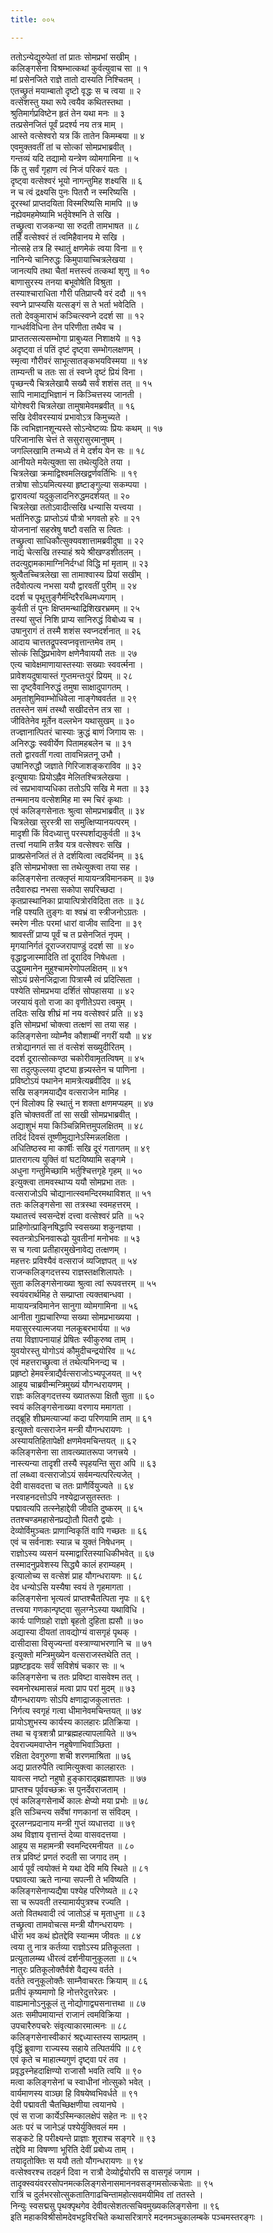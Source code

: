 ```yaml
---
title: ००५

---
```

ततोऽन्येद्युरुपेतां तां प्रातः सोमप्रभां सखीम् ।  
कलिङ्गसेना विश्रम्भात्कथां कुर्वत्युवाच सा ॥ १  
मां प्रसेनजिते राज्ञे तातो दास्यति निश्चितम् ।  
एतच्छ्रुतं मयाम्बातो दृष्टो वृद्धः स च त्वया ॥ २  
वत्सेशस्तु यथा रूपे त्वयैव कथितस्तथा ।  
श्रुतिमार्गप्रविष्टेन हृतं तेन यथा मनः ॥ ३  
तत्प्रसेनजितं पूर्वं प्रदर्श्य नय तत्र माम् ।  
आस्ते वत्सेश्वरो यत्र किं तातेन किमम्बया ॥ ४  
एवमुक्तवतीं तां च सोत्कां सोमप्रभाब्रवीत् ।  
गन्तव्यं यदि तद्यामो यन्त्रेण व्योमगामिना ॥ ५  
किं तु सर्वं गृहाण त्वं निजं परिकरं यतः ।  
दृष्ट्वा वत्सेश्वरं भूयो नागन्तुमिह शक्ष्यसि ॥ ६  
न च त्वं द्रक्ष्यसि पुनः पितरौ न स्मरिष्यसि ।  
दूरस्थां प्राप्तदयिता विस्मरिष्यसि मामपि ॥ ७  
नह्येवमहमेष्यामि भर्तृवेश्मनि ते सखि ।  
तच्छ्रुत्वा राजकन्या सा रुदती तामभाषत ॥ ८  
तर्हि वत्सेश्वरं तं त्वमिहैवानय मे सखि ।  
नोत्सहे तत्र हि स्थातुं क्षणमेकं त्वया विना ॥ ९  
नानिन्ये चानिरुद्धः किमुपायाच्चित्रलेखया ।  
जानत्यपि तथा चैतां मत्तस्त्वं तत्कथां शृणु ॥ १०  
बाणासुरस्य तनया बभूवोषेति विश्रुता ।  
तस्याश्चाराधिता गौरी पतिप्राप्त्यै वरं ददौ ॥ ११  
स्वप्ने प्राप्स्यसि यत्सङ्गं स ते भर्ता भवेदिति ।  
ततो देवकुमाराभं कञ्चित्स्वप्ने ददर्श सा ॥ १२  
गान्धर्वविधिना तेन परिणीता तथैव च ।  
प्राप्ततत्सत्यसम्भोगा प्राबुध्यत निशाक्षये ॥ १३  
अदृष्ट्वा तं पतिं दृष्टं दृष्ट्वा सम्भोगलक्षणम् ।  
स्मृत्वा गौरीवरं साभूत्सातङ्कभयविस्मया ॥ १४  
ताम्यन्ती च ततः सा तं स्वप्ने दृष्टं प्रियं विना ।  
पृच्छन्त्यै चित्रलेखायै सख्यै सर्वं शशंस तत् ॥ १५  
सापि नामाद्यभिज्ञानं न किञ्चित्तस्य जानती ।  
योगेश्वरी चित्रलेखा तामुषामेवमब्रवीत् ॥ १६  
सखि देवीवरस्यायं प्रभावोऽत्र किमुच्यते ।  
किं त्वभिज्ञानशून्यस्ते सोऽन्वेष्टव्यः प्रियः कथम् ॥ १७  
परिजानासि चेत्तं ते ससुरासुरमानुषम् ।  
जगल्लिखामि तन्मध्ये तं मे दर्शय येन सः ॥ १८  
आनीयते मयेत्युक्ता सा तथेत्युदिते तया ।  
चित्रलेखा क्रमाद्विश्वमलिखद्वर्णवर्तिभिः ॥ १९  
तत्रोषा सोऽयमित्यस्या हृष्टाङ्गुल्या सकम्पया ।  
द्वारावत्यां यदुकुलादनिरुद्धमदर्शयत् ॥ २०  
चित्रलेखा ततोऽवादीत्सखि धन्यासि यत्त्वया ।  
भर्तानिरुद्धः प्राप्तोऽयं पौत्रो भगवतो हरेः ॥ २१  
योजनानां सहस्रेषु षष्टौ वसति स त्वितः ।  
तच्छ्रुत्वा साधिकौत्सुक्यवशात्तामब्रवीदुषा ॥ २२  
नाद्य चेत्सखि तस्याहं श्रये श्रीखण्डशीतलम् ।  
तदत्युद्दामकामाग्निनिर्दग्धां विद्धि मां मृताम् ॥ २३  
श्रुत्वैतच्चित्रलेखा सा तामाश्वास्य प्रियां सखीम् ।  
तदैवोत्पत्य नभसा ययौ द्वारवतीं पुरीम् ॥ २४  
ददर्श च पृथूत्तुङ्गैर्मन्दिरैरब्धिमध्यगाम् ।  
कुर्वती तं पुनः क्षिप्तमन्थाद्रिशिखरभ्रमम् ॥ २५  
तस्यां सुप्तं निशि प्राप्य सानिरुद्धं विबोध्य च ।  
उषानुरागं तं तस्मै शशंस स्वप्नदर्शनात् ॥ २६  
आदाय चात्ततद्रूपस्वप्नवृत्तान्तमेव तम् ।  
सोत्कं सिद्धिप्रभावेण क्षणेनैवाययौ ततः ॥ २७  
एत्य चावेक्षमाणायास्तस्याः सख्याः स्ववर्त्मना ।  
प्रावेशयदुषायास्तं गुप्तमन्तःपुरं प्रियम् ॥ २८  
सा दृष्ट्वैवानिरुद्धं तमुषा साक्षादुपागतम् ।  
अमृतांशुमिवाम्भोधिवेला नाङ्गेष्ववर्तत ॥ २९  
ततस्तेन समं तस्थौ सखीदत्तेन तत्र सा ।  
जीवितेनेव मूर्तेन वल्लभेन यथासुखम् ॥ ३०  
तज्ज्ञानात्पितरं चास्याः क्रुद्धं बाणं जिगाय सः ।  
अनिरुद्धः स्ववीर्येण पितामहबलेन च ॥ ३१  
ततो द्वारवतीं गत्वा तावभिन्नतनू उभौ ।  
उषानिरुद्धौ जज्ञाते गिरिजाशङ्कराविव ॥ ३२  
इत्युषायाः प्रियोऽह्नैव मेलितश्चित्रलेखया ।  
त्वं सप्रभावाप्यधिका ततोऽपि सखि मे मता ॥ ३३  
तन्ममानय वत्सेशमिह मा स्म चिरं कृथाः ।  
एवं कलिङ्गसेनातः श्रुत्वा सोमप्रभाब्रवीत् ॥ ३४  
चित्रलेखा सुरस्त्री सा समुत्क्षिप्यानयत्परम् ।  
मादृशी किं विदध्यात्तु परस्पर्शाद्यकुर्वती ॥ ३५  
तत्त्वां नयामि तत्रैव यत्र वत्सेश्वरः सखि ।  
प्राक्प्रसेनजितं तं ते दर्शयित्वा त्वदर्थिनम् ॥ ३६  
इति सोमप्रभोक्ता सा तथेत्युक्त्वा तया सह ।  
कलिङ्गसेना तत्क्लृप्तं मायायन्त्रविमानकम् ॥ ३७  
तदैवारुह्य नभसा सकोपा सपरिच्छदा ।  
कृतप्रास्थानिका प्रायात्पित्रोरविदिता ततः ॥ ३८  
नहि पश्यति तुङ्गः वा श्वभ्रं वा स्त्रीजनोऽग्रतः ।  
स्मरेण नीतः परमां धारां वाजीव सादिना ॥ ३९  
श्रावस्तीं प्राप्य पूर्वं च त प्रसेनजितं नृपम् ।  
मृगयानिर्गतं दूराज्जरापाण्डुं ददर्श सा ॥ ४०  
वृद्धाद्व्रजास्मादिति तां दूरादिव निषेधता ।  
उद्धूयमानेन मुहुश्चामरेणोपलक्षितम् ॥ ४१  
सोऽयं प्रसेनजिद्राजा पित्रास्मै त्वं प्रदित्सिता ।  
पश्येति सोमप्रभया दर्शितं सोपहासया ॥ ४२  
जरयायं वृतो राजा का वृणीतेऽपरा त्वमुम् ।  
तदितः सखि शीघ्रं मां नय वत्सेश्वरं प्रति ॥ ४३  
इति सोमप्रभां चोक्त्वा तत्क्षणं सा तया सह ।  
कलिङ्गसेना व्योम्नैव कौशाम्बीं नगरीं ययौ ॥ ४४  
तत्रोद्यानगतं सा तं वत्सेशं सख्युदीरितम् ।  
ददर्श दूरात्सोत्कण्ठा चकोरीवामृतत्विषम् ॥ ४५  
सा तदुत्फुल्लया दृष्ट्या हृन्न्यस्तेन च पाणिना ।  
प्रविष्टोऽयं पथानेन मामत्रेत्यब्रवीदिव ॥ ४६  
सखि सङ्गमयाद्यैव वत्सराजेन मामिह ।  
एनं विलोक्य हि स्थातुं न शक्ता क्षणमप्यहम् ॥ ४७  
इति चोक्तवतीं तां सा सखी सोमप्रभाब्रवीत् ।  
अद्याशुभं मया किञ्चिन्निमित्तमुपलक्षितम् ॥ ४८  
तदिदं दिवसं तूष्णीमुद्यानेऽस्मिन्नलक्षिता ।  
अधितिष्ठस्व मा कार्षीः सखि दूरं गतागतम् ॥ ४९  
प्रातरागत्य युक्तिं वां घटयिष्यामि सङ्गमे ।  
अधुना गन्तुमिच्छामि भर्तुश्चित्तगृहे गृहम् ॥ ५०  
इत्युक्त्वा तामवस्थाप्य ययौ सोमप्रभा ततः ।  
वत्सराजोऽपि चोद्यानात्स्वमन्दिरमथाविशत् ॥ ५१  
ततः कलिङ्गसेना सा तत्रस्था स्वमहत्तरम् ।  
यथातत्त्वं स्वसन्देशं दत्त्वा वत्सेश्वरं प्रति ॥ ५२  
प्राहिणोत्प्राङ्निषिद्धापि स्वसख्या शकुनज्ञया ।  
स्वतन्त्रोऽभिनवारूढो युवतीनां मनोभवः ॥ ५३  
स च गत्वा प्रतीहारमुखेनावेद्य तत्क्षणम् ।  
महत्तरः प्रविश्यैवं वत्सराजं व्यजिज्ञपत् ॥ ५४  
राजन्कलिङ्गदत्तस्य राज्ञस्तक्षशिलापतेः ।  
सुता कलिङ्गसेनाख्या श्रुत्वा त्वां रूपवत्तरम् ॥ ५५  
स्वयंवरार्थमिह ते सम्प्राप्ता त्यक्तबान्धवा ।  
मायायन्त्रविमानेन सानुगा व्योमगामिना ॥ ५६  
आनीता गुह्यचारिण्या सख्या सोमप्रभाख्यया ।  
मयासुरस्यात्मजया नलकूबरभार्यया ॥ ५७  
तया विज्ञापनायाहं प्रेषितः स्वीकुरुष्व ताम् ।  
युवयोरस्तु योगोऽयं कौमुदीचन्द्रयोरिव ॥ ५८  
एवं महत्तराच्छ्रुत्वा तं तथेत्यभिनन्द्य च ।  
प्रहृष्टो हेमवस्त्राद्यैर्वत्सराजोऽभ्यपूजयत् ॥ ५९  
आहूय चाब्रवीन्मन्त्रिमुख्यं यौगन्धरायणम् ।  
राज्ञः कलिङ्गदत्तस्य ख्यातरूपा क्षितौ सुता ॥ ६०  
स्वयं कलिङ्गसेनाख्या वरणाय ममागता ।  
तद्ब्रूहि शीघ्रमत्याज्यां कदा परिणयामि ताम् ॥ ६१  
इत्युक्तो वत्सराजेन मन्त्री यौगन्धरायणः ।  
अस्यायतिहितापेक्षी क्षणमेवमचिन्तयत् ॥ ६२  
कलिङ्गसेना सा तावत्ख्यातरूपा जगत्त्रये ।  
नास्त्यन्या तादृशी तस्यै स्पृहयन्ति सुरा अपि ॥ ६३  
तां लब्ध्वा वत्सराजोऽयं सर्वमन्यत्परित्यजेत् ।  
देवी वासवदत्ता च ततः प्राणैर्वियुज्यते ॥ ६४  
नरवाहनदत्तोऽपि नश्येद्राजसुतस्ततः ।  
पद्मावत्यपि तत्स्नेहाद्देवी जीवति दुष्करम् ॥ ६५  
ततश्चण्डमहासेनप्रद्योतौ पितरौ द्वयोः ।  
देव्योर्विमुञ्चतः प्राणान्विकृतिं वापि गच्छतः ॥ ६६  
एवं च सर्वनाशः स्यान्न च युक्तं निषेधनम् ।  
राज्ञोऽस्य व्यसनं यस्माद्वारितस्याधिकीभवेत् ॥ ६७  
तस्मादनुप्रवेशस्य सिद्ध्यै कालं हराम्यहम् ।  
इत्यालोच्य स वत्सेशं प्राह यौगन्धरायणः ॥ ६८  
देव धन्योऽसि यस्यैषा स्वयं ते गृहमागता ।  
कलिङ्गसेना भृत्यत्वं प्राप्तश्चैतत्पिता नृपः ॥ ६९  
तत्त्वया गणकान्पृष्ट्वा सुलग्नेऽस्या यथाविधि ।  
कार्यः पाणिग्रहो राज्ञो बृहतो दुहिता ह्यसौ ॥ ७०  
अद्यास्या दीयतां तावद्योग्यं वासगृहं पृथक् ।  
दासीदासा विसृज्यन्तां वस्त्राण्याभरणानि च ॥ ७१  
इत्युक्तो मन्त्रिमुख्येन वत्सराजस्तथेति तत् ।  
प्रहृष्टहृदयः सर्वं सविशेषं चकार सः ॥ ५  
कलिङ्गसेना च ततः प्रविष्टा वासवेश्म तत् ।  
स्वमनोरथमासन्नं मत्वा प्राप परां मुदम् ॥ ७३  
यौगन्धरायणः सोऽपि क्षणाद्राजकुलात्ततः ।  
निर्गत्य स्वगृहं गत्वा धीमानेवमचिन्तयत् ॥ ७४  
प्रायोऽशुभस्य कार्यस्य कालहारः प्रतिक्रिया ।  
तथा च वृत्रशत्रौ प्राग्ब्रह्महत्यापलायिते ॥ ७५  
देवराज्यमवाप्तेन नहुषेणाभिवाञ्छिता ।  
रक्षिता देवगुरुणा शची शरणमाश्रिता ॥ ७६  
अद्य प्रातरुपैति त्वामित्युक्त्वा कालहारतः ।  
यावत्स नष्टो नहुषो हुङ्काराद्ब्रह्मशापतः ॥ ७७  
प्राप्तश्च पूर्ववच्छक्रः स पुनर्देवराजताम् ।  
एवं कलिङ्गसेनार्थे कालः क्षेप्यो मया प्रभोः ॥ ७८  
इति सञ्चिन्त्य सर्वेषां गणकानां स संविदम् ।  
दूरलग्नप्रदानाय मन्त्री गुप्तं व्यधात्तदा ॥ ७९  
अथ विज्ञाय वृत्तान्तं देव्या वासवदत्तया ।  
आहूय स महामन्त्री स्वमन्दिरमनीयत ॥ ८०  
तत्र प्रविष्टं प्रणतं रुदती सा जगाद तम् ।  
आर्य पूर्वं त्वयोक्तं मे यथा देवि मयि स्थिते ॥ ८१  
पद्मावत्या ऋते नान्या सपत्नी ते भविष्यति ।  
कलिङ्गसेनाप्यद्यैषा पश्येह परिणेष्यते ॥ ८२  
सा च रूपवती तस्यामार्यपुत्रश्च रज्यति ।  
अतो वितथवादी त्वं जातोऽहं च मृताधुना ॥ ८३  
तच्छ्रुत्वा तामवोचत्स मन्त्री यौगन्धरायणः ।  
धीरा भव कथं ह्येतद्देवि स्यान्मम जीवतः ॥ ८४  
त्वया तु नात्र कर्तव्या राज्ञोऽस्य प्रतिकूलता ।  
प्रत्युतालम्ब्य धीरत्वं दर्शनीयानुकूलता ॥ ८५  
नातुरः प्रतिकूलोक्तैर्वशे वैद्यस्य वर्तते ।  
वर्तते त्वनुकूलोक्तैः साम्नैवाचरतः क्रियाम् ॥ ८६  
प्रतीपं कृष्यमाणो हि नोत्तरेदुत्तरेन्नरः ।  
वाह्यमानोऽनुकूलं तु नोद्योगाद्व्यसनात्तथा ॥ ८७  
अतः समीपमायान्तं राजानं त्वमविक्रिया ।  
उपचारैरुपचरेः संवृत्याकारमात्मनः ॥ ८८  
कलिङ्गसेनास्वीकारं श्रद्दध्यास्तस्य साम्प्रतम् ।  
वृद्धिं ब्रुवाणा राज्यस्य सहाये तत्पितर्यपि ॥ ८९  
एवं कृते च माहात्म्यगुणं दृष्ट्वा परं तव ।  
प्रवृद्धस्नेहदाक्षिण्यो राजासौ भवति त्वयि ॥ ९०  
मत्वा कलिङ्गसेनां च स्वाधीनां नोत्सुको भवेत् ।  
वार्यमाणस्य वाञ्छा हि विषयेष्वभिवर्धते ॥ ९१  
देवी पद्मावती चैतच्छिक्षणीया त्वयानघे ।  
एवं स राजा कार्येऽस्मिन्कालक्षेपं सहेत नः ॥ ९२  
अतः परं च जानेऽहं पश्येर्युक्तिवलं मम ।  
सङ्कटे हि परीक्ष्यन्ते प्राज्ञाः शूराश्च सङ्गरे ॥ ९३  
तद्देवि मा विषण्णा भूरिति देवीं प्रबोध्य ताम् ।  
तयादृतोक्तिः स ययौ ततो यौगन्धरायणः ॥ ९४  
वत्सेश्वरश्च तदहर्न दिवा न रात्रौ देव्योर्द्वयोरपि स वासगृहं जगाम ।  
तादृक्स्वयंवररसोपनमत्कलिङ्गसेनासमाननवसङ्गमसोत्कचेताः ॥ ९५  
रात्रिं च दुर्लभरसोत्सुकतातिगाढचिन्तामहोत्सवमयीमिव तां ततस्ते ।  
निन्युः स्वसद्मसु पृथक्पृथगेव देवीवत्सेशतत्सचिवमुख्यकलिङ्गसेना ॥ ९६  
इति महाकविश्रीसोमदेवभट्टविरचिते कथासरित्रागरे मदनमञ्चुकालम्बके पञ्चमस्तरङ्गः ।